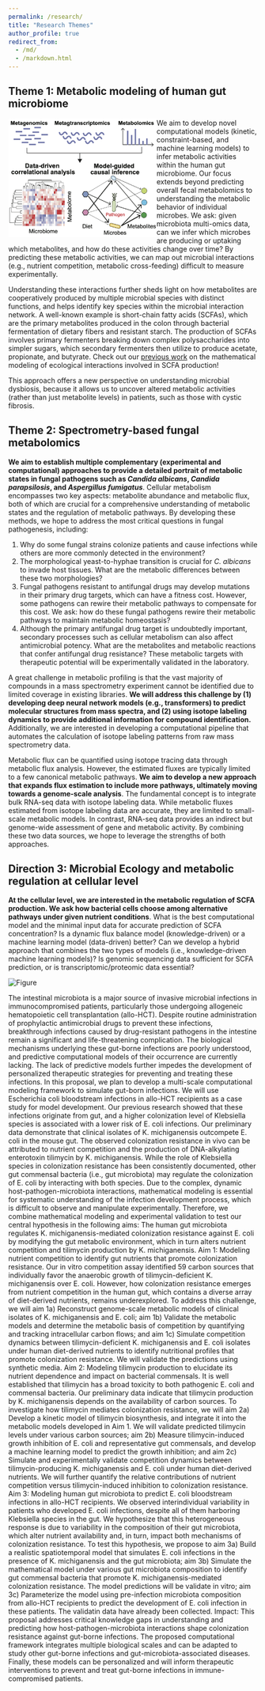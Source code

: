 ```yaml
---
permalink: /research/
title: "Research Themes"
author_profile: true
redirect_from: 
  - /md/
  - /markdown.html
---
```


## Theme 1: Metabolic modeling of human gut microbiome
<img src="../images/Theme1_schematic.png" align="left" width="300px"/>
<p>We aim to develop novel computational models (kinetic, constraint-based, and machine learning models) to infer metabolic activities within the human gut microbiome. Our focus extends beyond predicting overall fecal metabolomics to understanding the metabolic behavior of individual microbes. We ask: given microbiota multi-omics data, can we infer which microbes are producing or uptaking which metabolites, and how do these activities change over time? By predicting these metabolic activities, we can map out microbial interactions (e.g., nutrient competition, metabolic cross-feeding) difficult to measure experimentally.</p>

Understanding these interactions further sheds light on how metabolites are cooperatively produced by multiple microbial species with distinct functions, and helps identify key species within the microbial interaction network. A well-known example is short-chain fatty acids (SCFAs), which are the primary metabolites produced in the colon through bacterial fermentation of dietary fibers and resistant starch. The production of SCFAs involves primary fermenters breaking down complex polysaccharides into simpler sugars, which secondary fermenters then utilize to produce acetate, propionate, and butyrate. Check out our [previous work](https://academic.oup.com/ismej/article/16/8/2040/7474293) on the mathematical modeling of ecological interactions involved in SCFA production!

This approach offers a new perspective on understanding microbial dysbiosis, because it allows us to uncover altered metabolic activities (rather than just metabolite levels) in patients, such as those with cystic fibrosis.
<br clear="left"/>

## Theme 2: Spectrometry-based fungal metabolomics

__We aim to establish multiple complementary (experimental and computational) approaches to provide a detailed portrait of metabolic states in fungal pathogens such as *Candida albicans*, *Candida parapsilosis*, and *Aspergillus fumigatus*__. Cellular metabolism encompasses two key aspects: metabolite abundance and metabolic flux, both of which are crucial for a comprehensive understanding of metabolic states and the regulation of metabolic pathways. By developing these methods, we hope to address the most critical questions in fungal pathogenesis, including:

1. Why do some fungal strains colonize patients and cause infections while others are more commonly detected in the environment?
2. The morphological yeast-to-hyphae transition is crucial for *C. albicans* to invade host tissues. What are the metabolic differences between these two morphologies?
3. Fungal pathogens resistant to antifungal drugs may develop mutations in their primary drug targets, which can have a fitness cost. However, some pathogens can rewire their metabolic pathways to compensate for this cost. We ask: how do these fungal pathogens rewire their metabolic pathways to maintain metabolic homeostasis?
4. Although the primary antifungal drug target is undoubtedly important, secondary processes such as cellular metabolism can also affect antimicrobial potency. What are the metabolites and metabolic reactions that confer antifungal drug resistance? These metabolic targets with therapeutic potential will be experimentally validated in the laboratory.

A great challenge in metabolic profiling is that the vast majority of compounds in a mass spectrometry experiment cannot be identified due to limited coverage in existing libraries. **We will address this challenge by (1) developing deep neural network models (e.g., transformers) to predict molecular structures from mass spectra, and (2) using isotope labeling dynamics to provide additional information for compound identification.** Additionally, we are interested in developing a computational pipeline that automates the calculation of isotope labeling patterns from raw mass spectrometry data.

Metabolic flux can be quantified using isotope tracing data through metabolic flux analysis. However, the estimated fluxes are typically limited to a few canonical metabolic pathways. **We aim to develop a new approach that expands flux estimation to include more pathways, ultimately moving towards a genome-scale analysis**. The fundamental concept is to integrate bulk RNA-seq data with isotope labeling data. While metabolic fluxes estimated from isotope labeling data are accurate, they are limited to small-scale metabolic models. In contrast, RNA-seq data provides an indirect but genome-wide assessment of gene and metabolic activity. By combining these two data sources, we hope to leverage the strengths of both approaches.

## Direction 3: Microbial Ecology and metabolic regulation at cellular level

__At the cellular level, we are interested in the metabolic regulation of SCFA production. We ask how bacterial cells choose among alternative pathways under given nutrient conditions__. What is the best computational model and the minimal input data for accurate prediction of SCFA concentration? Is a dynamic flux balance model (knowledge-driven) or a machine learning model (data-driven) better? Can we develop a hybrid approach that combines the two types of models (i.e., knowledge-driven machine learning models)? Is genomic sequencing data sufficient for SCFA prediction, or is transcriptomic/proteomic data essential?

![Figure](./images/figure.png)

The intestinal microbiota is a major source of invasive microbial infections in immunocompromised patients, particularly those undergoing allogeneic hematopoietic cell transplantation (allo-HCT). Despite routine administration of prophylactic antimicrobial drugs to prevent these infections, breakthrough infections caused by drug-resistant pathogens in the intestine remain a significant and life-threatening complication. The biological mechanisms underlying these gut-borne infections are poorly understood, and predictive computational models of their occurrence are currently lacking. The lack of predictive models further impedes the development of personalized therapeutic strategies for preventing and treating these infections.
In this proposal, we plan to develop a multi-scale computational modeling framework to simulate gut-born infections. We will use Escherichia coli bloodstream infections in allo-HCT recipients as a case study for model development. Our previous research showed that these infections originate from gut, and a higher colonization level of Klebsiella species is associated with a lower risk of E. coli infections. Our preliminary data demonstrate that clinical isolates of K. michiganensis outcompete E. coli in the mouse gut. The observed colonization resistance in vivo can be attributed to nutrient competition and the production of DNA-alkylating enterotoxin tilimycin by K. michiganensis. While the role of Klebsiella species in colonization resistance has been consistently documented, other gut commensal bacteria (i.e., gut microbiota) may regulate the colonization of E. coli by interacting with both species. Due to the complex, dynamic host-pathogen-microbiota interactions, mathematical modeling is essential for systematic understanding of the infection development process, which is difficult to observe and manipulate experimentally. Therefore, we combine mathematical modeling and experimental validation to test our central hypothesis in the following aims: The human gut microbiota regulates K. michiganensis-mediated colonization resistance against E. coli by modifying the gut metabolic environment, which in turn alters nutrient competition and tilimycin production by K. michiganensis.
Aim 1: Modeling nutrient competition to identify gut nutrients that promote colonization resistance. Our in vitro competition assay identified 59 carbon sources that individually favor the anaerobic growth of tilimycin-deficient K. michiganensis over E. coli. However, how colonization resistance emerges from nutrient competition in the human gut, which contains a diverse array of diet-derived nutrients, remains underexplored. To address this challenge, we will aim 1a) Reconstruct genome-scale metabolic models of clinical isolates of K. michiganensis and E. coli; aim 1b) Validate the metabolic models and determine the metabolic basis of competition by quantifying and tracking intracellular carbon flows; and aim 1c) Simulate competition dynamics between tilimycin-deficient K. michiganensis and E. coli isolates under human diet-derived nutrients to identify nutritional profiles that promote colonization resistance. We will validate the predictions using synthetic media.
Aim 2: Modeling tilimycin production to elucidate its nutrient dependence and impact on bacterial commensals. It is well established that tilimycin has a broad toxicity to both pathogenic E. coli and commensal bacteria. Our preliminary data indicate that tilimycin production by K. michiganensis depends on the availability of carbon sources. To investigate how tilimycin mediates colonization resistance, we will aim 2a) Develop a kinetic model of tilimycin biosynthesis, and integrate it into the metabolic models developed in Aim 1. We will validate predicted tilimycin levels under various carbon sources; aim 2b) Measure tilimycin-induced growth inhibition of E. coli and representative gut commensals, and develop a machine learning model to predict the growth inhibition; and aim 2c) Simulate and experimentally validate competition dynamics between tilimycin-producing K. michiganensis and E. coli under human diet-derived nutrients. We will further quantify the relative contributions of nutrient competition versus tilimycin-induced inhibition to colonization resistance.
Aim 3: Modeling human gut microbiota to predict E. coli bloodstream infections in allo-HCT recipients. We observed interindividual variability in patients who developed E. coli infections, despite all of them harboring Klebsiella species in the gut. We hypothesize that this heterogeneous response is due to variability in the composition of their gut microbiota, which alter nutrient availability and, in turn, impact both mechanisms of colonization resistance. To test this hypothesis, we propose to aim 3a) Build a realistic spatiotemporal model that simulates E. coli infections in the presence of K. michiganensis and the gut microbiota; aim 3b) Simulate the mathematical model under various gut microbiota composition to identify gut commensal bacteria that promote K. michiganensis-mediated colonization resistance. The model predictions will be validate in vitro; aim 3c) Parameterize the model using pre-infection microbiota composition from allo-HCT recipients to predict the development of E. coli infection in these patients. The validatin data have already been collected.
Impact: This proposal addresses critical knowledge gaps in understanding and predicting how host-pathogen-microbiota interactions shape colonization resistance against gut-borne infections. The proposed computational framework integrates multiple biological scales and can be adapted to study other gut-borne infections and gut-microbiota-associated diseases. Finally, these models can be personalized and will inform therapeutic interventions to prevent and treat gut-borne infections in immune-compromised patients.


